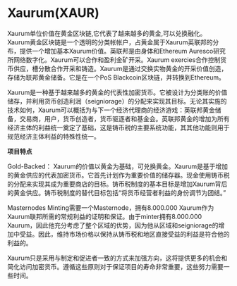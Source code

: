 # Xaurum(XAUR)

Xaurum单位价值在黄金区块链,它代表了越来越多的黄金,可以兑换融化。 Xaurum黄金区块链是一个透明的分类帐帐户，占黄金属于Xaurum英联邦的分布，提供一个增加基本Xaurum价值。英联邦是由身体和Ethereum Auresco研究所网络数字化。Xaurum可以合作和盈利金矿开采。Xaurum exercies合作控制货币供应，槽分散合作开采和铸造。Xaurum是通过交换实物黄金的开采价值创造，存储为联邦黄金储备。它是在一个PoS Blackcoin区块链，并转换到Ethereum。

Xaurum是一种基于越来越多的黄金的代表性加密货币。它被设计为分类账的价值储存，并利用货币创造利润（seigniorage）的分配来实现其目标。无论其实施的技术如何，Xaurum可以概括为与下一个经济代理商的经济游戏：英联邦黄金储备，交易商，用户，货币创造者，货币驱逐者和基金会。英联邦黄金的增加为所有经济主体的利益统一奠定了基础，这是铸币税的主要系统功能，其其他功能则用于规范经济主体利益的特殊性统一。

**项目特点**

Gold-Backed：
Xaurum的价值以黄金为基础，可兑换黄金。Xaurum是基于增加的黄金供应的代表加密货币。它首先计划作为重要价值的储存器。现金使用铸币税的分配来实现其成为重要商店的目标。铸币税制度的基本目标是增加Xaurum背后的黄金供应。铸币税制度的替代目标包括“将货币经营者利益的身份调节为团结。”

Masternodes
Minting需要一个Masternode，拥有8.000.000 Xaurum作为Xaurum联邦所需的常规利益的证明和保证。由于minter拥有8.000.000 Xaurum，因此他充分考虑了整个区域的优势，因为他从区域和seigniorage的增加中受益。因此，维持市场价格以保持从铸币税和地区直接受益的利益是符合他的利益的。

Xaurum只是采用与制定和促进者一致的方式来加强方向，这将提供更多的机会和简化访问加密货币。遵循这些原则对于保证项目的寿命非常重要，这些努力需要一些时间。


